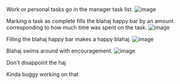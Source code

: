 Work or personal tasks go in the manager task list.
![image](https://github.com/user-attachments/assets/80465740-ac6b-4d5a-8da9-6f368500e9f7)


Marking a task as complete fills the blahaj happy bar by an amount corresponding to how much time was spent on the task. 
![image](https://github.com/user-attachments/assets/7f5325d1-1a81-4cbe-8466-492683d3a44d)


Filling the blahaj happy bar makes a happy blahaj. 
![image](https://github.com/user-attachments/assets/9010face-4749-4bab-bcf0-29e79bac1a9b)


Blahaj swims around with encouragement. 
![image](https://github.com/user-attachments/assets/32615cc7-27ac-4578-8564-f101f7f930eb)


Don't disappoint the haj

Kinda buggy working on that 
